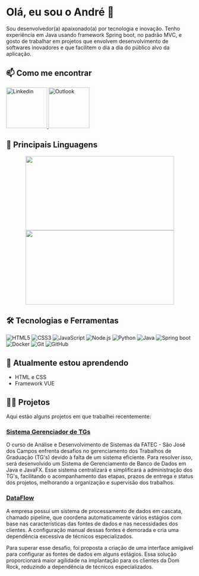 # Olá, eu sou o André 👋

Sou desenvolvedor(a) apaixonado(a) por tecnologia e inovação. Tenho experiência em Java usando framework Spring boot, no padrão MVC, e gosto de trabalhar em projetos que envolvem desenvolvimento de softwares inovadores e que facilitem o dia a dia do público alvo da aplicação.

## 📫 Como me encontrar

<a href="https://www.linkedin.com/in/andre-oliveira2004/">
  <img src="https://img.shields.io/badge/-Linkedin-blue?style=flat-square&logo=Linkedin&logoColor=white" alt="Linkedin" style="width: 110px;">
</a>

<a href="mailto:andreluiz1088@hotmail.com">
  <img src="https://img.shields.io/badge/-Outlook-0078D4?style=flat-square&logo=Microsoft-Outlook&logoColor=white" alt="Outlook" style="width: 110px;">
</a>
  
## 🚀 Principais Linguagens

<p align="center">
  <img src="https://github-readme-stats.vercel.app/api?username=Andre-Bernardes200&show_icons=true&theme=radical&title_color=CCCCCC&icon_color=333333&text_color=CCCCCC&bg_color=222222" width="400" height="200" />
  <img src="https://github-readme-stats.vercel.app/api/top-langs/?username=Andre-Bernardes200&layout=compact&theme=radical&title_color=CCCCCC&icon_color=333333&text_color=CCCCCC&bg_color=222222" width="400" height="200" />
</p>

## 🛠 Tecnologias e Ferramentas

![HTML5](https://img.shields.io/badge/html5-%23E34F26.svg?&style=for-the-badge&logo=html5&logoColor=white)
![CSS3](https://img.shields.io/badge/css3-%231572B6.svg?&style=for-the-badge&logo=css3&logoColor=white)
![JavaScript](https://img.shields.io/badge/javascript-%23323330.svg?&style=for-the-badge&logo=javascript&logoColor=%23F7DF1E)
![Node.js](https://img.shields.io/badge/node.js-%2343853D.svg?&style=for-the-badge&logo=node.js&logoColor=white)
![Python](https://img.shields.io/badge/python-%233776AB.svg?&style=for-the-badge&logo=python&logoColor=white)
![Java](https://img.shields.io/badge/Java-ED8B00?style=for-the-badge&logo=java&logoColor=white)
![Spring boot](https://img.shields.io/badge/Spring%20Boot-6DB33F?style=for-the-badge&logo=spring-boot&logoColor=white)
![Docker](https://img.shields.io/badge/docker-%230db7ed.svg?&style=for-the-badge&logo=docker&logoColor=white)
![Git](https://img.shields.io/badge/git-%23F05033.svg?&style=for-the-badge&logo=git&logoColor=white)
![GitHub](https://img.shields.io/badge/github-%23121011.svg?&style=for-the-badge&logo=github&logoColor=white)

## 🌱 Atualmente estou aprendendo

- HTML e CSS
- Framework VUE

## 👨‍💻 Projetos

Aqui estão alguns projetos em que trabalhei recentemente:

### [Sistema Gerenciador de TGs](https://github.com/iNineBD/SGTG-2Sem2023)

O curso de Análise e Desenvolvimento de Sistemas da FATEC - São José dos Campos enfrenta desafios no gerenciamento dos Trabalhos de Graduação (TG's) devido à falta de um sistema eficiente. Para resolver isso, será desenvolvido um Sistema de Gerenciamento de Banco de Dados em Java e JavaFX. Esse sistema centralizará e simplificará a administração dos TG's, facilitando o acompanhamento das etapas, prazos de entrega e status dos projetos, melhorando a organização e supervisão dos trabalhos.

### [DataFlow](https://github.com/iNineBD/DataFlowServer-3Sem2024)

A empresa possui um sistema de processamento de dados em cascata, chamado pipeline, que coordena automaticamente vários estágios com base nas características das fontes de dados e nas necessidades dos clientes. A configuração manual dessas fontes é demorada e cria uma dependência excessiva de técnicos especializados.

Para superar esse desafio, foi proposta a criação de uma interface amigável para configurar as fontes de dados em alguns estágios. Essa solução proporcionará maior agilidade na implantação para os clientes da Dom Rock, reduzindo a dependência de técnicos especializados.


